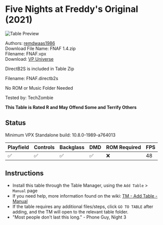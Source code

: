 ﻿# Five Nights at Freddy's Original (2021)

![Table Preview](../../images/vpx-fivenightatfreddys.png)

Authors: [remdwaas1986](https://vpuniverse.com/profile/28048-remdwaas1986/)  
Download File Name: FNAF 1.4.zip  
Filename: FNAF.vpx  
Download: [VP Universe](https://vpuniverse.com/files/file/8397-five-nights-at-freddyfnaf)

DirectB2S is included in Table Zip
  
Filename: FNAF.directb2s

No ROM or Music Folder Needed

Tested by: TechZombie

**This Table is Rated R and May Offend Some and Terrify Others**

## Status 

Minimum VPX Standalone build: 10.8.0-1989-a764013

| Playfield | Controls | Backglass | DMD | ROM Required | FPS | 
|-----------|----------|-----------|-----|--------------|-----|
| :white_check_mark: | :white_check_mark: | :white_check_mark: | :white_check_mark: | :x: | 48 |

## Instructions

- Install this table through the Table Manager, using the `Add Table` > `Manual` page
- If you need help, more information found on the wiki: [TM - Add Table - Manual](https://github.com/LegendsUnchained/vpx-standalone-alp4k/wiki/%5B04%5D-%F0%9F%A7%A1-TM-%E2%80%90-Other-Features#add-table---manual)
- If the table requires any additional files/steps, click `GO TO TABLE` after adding, and the TM will open to the relevant table folder.
- "Most people don't last this long." - Phone Guy, Night 3

